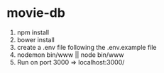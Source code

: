 # movie-db

1. npm install
2. bower install
3. create a .env file following the .env.example file
4. nodemon bin/www || node bin/www
5. Run on port 3000 => localhost:3000/
